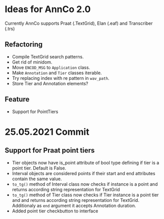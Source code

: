 # Ideas for AnnCo 2.0

Currently AnnCo supports Praat (.TextGrid), Elan (.eaf) and Transcriber (.trs) 

## Refactoring
- Compile TextGrid search patterns.
- Get rid of minidom.
- Move `ENCOD_MSG` to `Application` class.
- Make `Annotation` and `Tier` classes iterable.
- Try replacing index with re pattern in `wav_path`.
- Store Tier and Annotation elements?

## Feature
- Support for PointTiers

# 25.05.2021 Commit

## Support for Praat point tiers
- Tier objects now have is_point attribute of bool type defining if tier is a point tier. Default is False.
- Interval objects are considered points if their start and end attributes contain the same value.
- `to_tg()` method of Interval class now checks if instance is a point and returns according string representation for TextGrid
- `to_tg()` method of Tier class now checks if Tier instance is a point tier and and returns according string representation for TextGrid. Additionaly as `end` argument it accepts Annotation duration.
- Added point tier checkbutton to interface